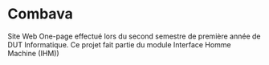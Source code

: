 # Combava
Site Web One-page effectué lors du second semestre de première année de DUT Informatique. Ce projet fait partie du module Interface Homme Machine (IHM))
